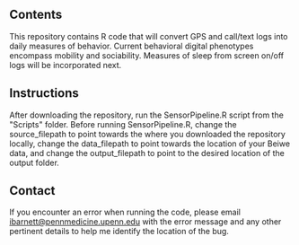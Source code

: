 ## Contents
This repository contains R code that will convert GPS and call/text logs into daily measures of behavior. Current behavioral digital phenotypes encompass mobility and sociability. Measures of sleep from screen on/off logs will be incorporated next.

## Instructions
After downloading the repository, run the SensorPipeline.R script from the "Scripts" folder. Before running SensorPipeline.R, change the source_filepath to point towards the where you downloaded the repository locally, change the data_filepath to point towards the location of your Beiwe data, and change the output_filepath to point to the desired location of the output folder.

## Contact
If you encounter an error when running the code, please email ibarnett@pennmedicine.upenn.edu with the error message and any other pertinent details to help me identify the location of the bug.
